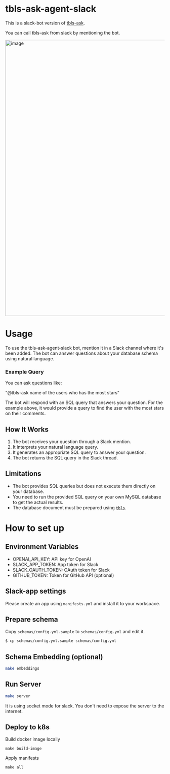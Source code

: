 # tbls-ask-agent-slack

This is a slack-bot version of [tbls-ask](https://github.com/k1LoW/tbls-ask).

You can call tbls-ask from slack by mentioning the bot.

<img width="869" alt="image" src="https://github.com/user-attachments/assets/1a0657d8-16a4-4f8f-b040-80a3093e36c2">

# Usage

To use the tbls-ask-agent-slack bot, mention it in a Slack channel where it's been added. The bot can answer questions about your database schema using natural language.

### Example Query

You can ask questions like:

"@tbls-ask name of the users who has the most stars"

The bot will respond with an SQL query that answers your question. For the example above, it would provide a query to find the user with the most stars on their comments.

## How It Works

1. The bot receives your question through a Slack mention.
2. It interprets your natural language query.
3. It generates an appropriate SQL query to answer your question.
4. The bot returns the SQL query in the Slack thread.

## Limitations

- The bot provides SQL queries but does not execute them directly on your database.
- You need to run the provided SQL query on your own MySQL database to get the actual results.
- The database document must be prepared using [`tbls`](https://github.com/k1LoW/tbls).

# How to set up

## Environment Variables

* OPENAI_API_KEY: API key for OpenAI
* SLACK_APP_TOKEN: App token for Slack
* SLACK_OAUTH_TOKEN: OAuth token for Slack
* GITHUB_TOKEN: Token for GitHub API (optional)

## Slack-app settings

Please create an app using `manifests.yml` and install it to your workspace.

## Prepare schema

Copy `schemas/config.yml.sample` to `schemas/config.yml` and edit it.

```sh
$ cp schemas/config.yml.sample schemas/config.yml
```

## Schema Embedding (optional)

```sh
make embeddings
```

## Run Server

```sh
make server
```

It is using socket mode for slack. You don't need to expose the server to the internet.

## Deploy to k8s

Build docker image locally

```
make build-image
```

Apply manifests

```
make all
```
